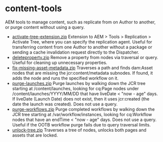 # content-tools
AEM tools to manage content, such as replicate from on Author to another, or purge content without using a query.

* [activate-tree-extension.zip](activate-tree-extension-2.3.zip) Extension to AEM > Tools > Replication > Activate Tree, where you can specify the replication agent. Useful for transferring content from one Author to another without a package or sending a cache invalidation request directly to the Dispatcher.
* [deleteproperty.zip](deleteproperty-1.0.zip) Remove a property from nodes via traversal or query. Useful for cleaning up unnecessary properties.
* [fix-missing-asset-metadata.zip](fix-missing-asset-metadata-2.0.zip) Traverses a path and finds dam:Asset nodes that are missing the jcr:content/metadata subnodes. If found, it adds the node and runs the specified workflow on it.
* [purge-launches.zip](purge-launches-1.0.zip) Purge launches by walking down the JCR tree starting at /content/launches, looking for cq:Page nodes under /content/launches/YYYY/MM/DD that have liveDate < "now - age" days. If liveDate (Launch Date) does not exist, then it uses jcr:created (the date the launch was created). Does not use a query.
* [purge-workflows.zip](purge-workflows-1.0.zip) Purge completed workflows by walking down the JCR tree starting at /var/workflow/instances, looking for cq:Workflow nodes that have an endTime < "now - age" days. Does not use a query. Useful if the OOTB workflow purge fails due to query traversal limits.
* [unlock-tree.zip](purge-launches-1.3.zip) Traverses a tree of nodes, unlocks both pages and assets that are locked.
